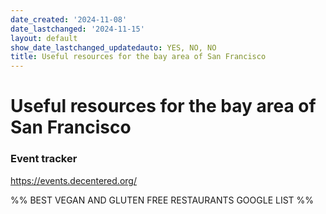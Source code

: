 ```yaml
---
date_created: '2024-11-08'
date_lastchanged: '2024-11-15'
layout: default
show_date_lastchanged_updatedauto: YES, NO, NO
title: Useful resources for the bay area of San Francisco
---
```


# Useful resources for the bay area of San Francisco


### Event tracker
https://events.decentered.org/

%%
BEST VEGAN AND GLUTEN FREE RESTAURANTS GOOGLE LIST
%%
